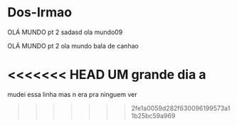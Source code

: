 # Dos-Irmao


OLÁ MUNDO  pt 2 sadasd
ola mundo09

OLÁ MUNDO  pt 2
ola mundo bala de canhao

<<<<<<< HEAD
UM grande dia a
=======
mudei essa linha mas n era pra ninguem ver

>>>>>>> 2fe1a0059d282f630096199573a11b25bc59a969

